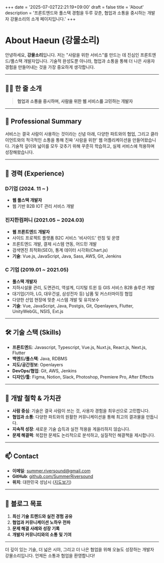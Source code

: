 +++
date = '2025-07-02T22:21:19+09:00'
draft = false
title = 'About'
description = '프론트엔드와 풀스택 경험을 두루 갖춘, 협업과 소통을 중시하는 개발자 강물소리의 소개 페이지입니다.'
+++

# About Haeun (강물소리)

안녕하세요, **강물소리**입니다. 저는 "사람을 위한 서비스"를 만드는 데 진심인 프론트엔드/풀스택 개발자입니다. 기술적 완성도뿐 아니라, 협업과 소통을 통해 더 나은 사용자 경험을 만들어내는 것을 가장 중요하게 생각합니다.

---

## 👩‍💻 한 줄 소개

> **협업과 소통을 중시하며, 사람을 위한 웹 서비스를 고민하는 개발자**

---

## 📝 Professional Summary

서비스는 결국 사람이 사용하는 것이라는 신념 아래, 다양한 파트와의 협업, 그리고 클라이언트와의 적극적인 소통을 통해 진짜 '사람을 위한' 웹 어플리케이션을 만들어왔습니다. 기술적 깊이와 넓이를 모두 갖추기 위해 꾸준히 학습하고, 실제 서비스에 적용하며 성장해왔습니다.

---

## 💼 경력 (Experience)

### D기업 (2024. 11 ~ )
- **웹 풀스택 개발자**
- 웹 기반 B2B IOT 관리 서비스 개발

### 진지한컴퍼니 (2021.05 ~ 2024.03)
- **웹 프론트엔드 개발자**
- 사이드 프로젝트 플랫폼 B2C 서비스 '비사이드' 런칭 및 운영
- 프론트엔드 개발, 결제 시스템 연동, 어드민 개발
- 검색엔진 최적화(SEO), 통계 데이터 시각화(Chart.js)
- **기술**: Vue.js, JavaScript, Java, Sass, AWS, Git, Jenkins

### C 기업 (2019.01 ~ 2021.05)
- **풀스택 개발자**
- 지하시설물 관리, 도면관리, 역설계, 디지털 트윈 등 GIS 서비스 B2B 솔루션 개발
- 대기업(기아, LG, 대우건설, 삼성전자 등) 납품 및 커스터마이징 협업
- 다양한 산업 현장에 맞춘 시스템 개발 및 유지보수
- **기술**: Vue, JavaScript, Java, Postgis, Git, Openlayers, Flutter, UnityWebGL, NSIS, Ext.js

---

## 🛠️ 기술 스택 (Skills)

- **프론트엔드**: Javascript, Typescript, Vue.js, Nuxt.js, React.js, Next.js, Flutter
- **백엔드/풀스택**: Java, RDBMS
- **지도/공간정보**: Openlayers
- **DevOps/협업**: Git, AWS, Jenkins
- **디자인/툴**: Figma, Notion, Slack, Photoshop, Premiere Pro, After Effects

---

## 🌱 개발 철학 & 가치관

- **사람 중심**: 기술은 결국 사람이 쓰는 것, 사용자 경험을 최우선으로 고민합니다.
- **협업과 소통**: 다양한 파트와의 원활한 커뮤니케이션을 통해 최고의 결과물을 만듭니다.
- **지속적 성장**: 새로운 기술 습득과 실전 적용을 게을리하지 않습니다.
- **문제 해결력**: 복잡한 문제도 논리적으로 분석하고, 실질적인 해결책을 제시합니다.

---

## 📫 Contact

- **이메일**: summer.riversound@gmail.com
- **GitHub**: [github.com/SummerRiversound](https://github.com/SummerRiversound)
- **위치**: 대한민국 성남시 ([지도보기](https://www.google.com/maps/place/seongnam))

---

## 🎯 블로그 목표

1. **최신 기술 트렌드와 실전 경험 공유**
2. **협업과 커뮤니케이션 노하우 전파**
3. **문제 해결 사례와 성장 기록**
4. **개발자 커뮤니티와의 소통 및 기여**

---

더 깊이 있는 기술, 더 넓은 시야, 그리고 더 나은 협업을 위해 오늘도 성장하는 개발자 강물소리입니다. 언제든 소통과 협업을 환영합니다!
